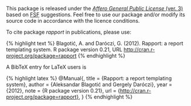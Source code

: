 This package is released under the [*Affero General Public License* (ver. 3)](http://www.gnu.org/licenses/agpl.html) based on [FSF](http://www.fsf.org/) suggestions. Feel free to use our package and/or modify its source code in accordance with the licence conditions.

To cite package _rapport_ in publications, please use:

{% highlight text %}
Blagotić, A. and Daróczi, G. (2012). Rapport: a report templating
  system. R package version 0.21, URL
  http://cran.r-project.org/package=rapport
{% endhighlight %}


A BibTeX entry for LaTeX users is

{% highlight latex %}
  @Manual{,
    title = {Rapport: a report templating system},
    author = {Aleksandar Blagotić and Gergely Daróczi},
    year = {2012},
    note = {R package version 0.21},
    url = {http://cran.r-project.org/package=rapport},
  }
{% endhighlight %}
